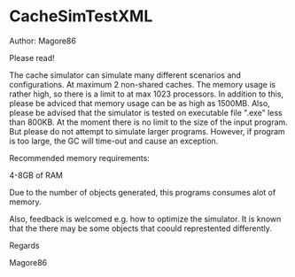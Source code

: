 # CacheSimTestXML
Author: Magore86

Please read! 

The cache simulator can simulate many different scenarios and configurations. At maximum 2 non-shared caches.
The memory usage is rather high, so there is a limit to at max 1023 processors. In addition to this, please be adviced that memory usage can be as high as 1500MB.
Also, please be advised that the simulator is tested on executable file ".exe" less than 800KB. At the moment there is no limit to the size of the input program. But please do not attempt to simulate larger programs. However, if program is too large, the GC will time-out and cause an exception.

Recommended memory requirements:

4-8GB of RAM

Due to the number of objects generated, this programs consumes alot of memory.

Also, feedback is welcomed e.g. how to optimize the simulator. It is known that the there may be some objects that coould represtented differently.


Regards

Magore86
